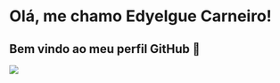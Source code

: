 # Olá, me chamo Edyelgue Carneiro! 
## Bem vindo ao meu perfil GitHub 👋

<img src="https://cdn.jsdelivr.net/gh/devicons/devicon@latest/icons/php/php-original.svg" />
          
